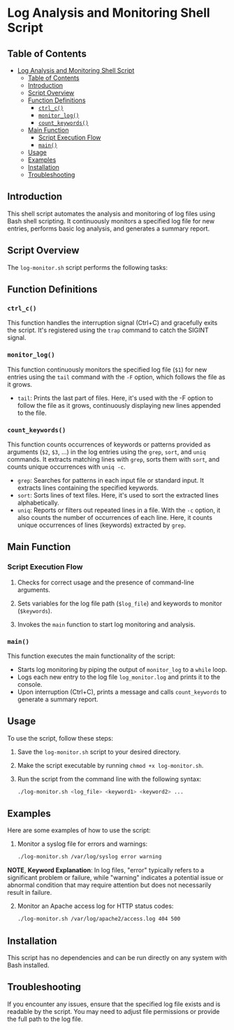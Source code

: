# Log Analysis and Monitoring Shell Script

## Table of Contents

- [Log Analysis and Monitoring Shell Script](#log-analysis-and-monitoring-shell-script)
  - [Table of Contents](#table-of-contents)
  - [Introduction](#introduction)
  - [Script Overview](#script-overview)
  - [Function Definitions](#function-definitions)
    - [`ctrl_c()`](#ctrl_c)
    - [`monitor_log()`](#monitor_log)
    - [`count_keywords()`](#count_keywords)
  - [Main Function](#main-function)
    - [Script Execution Flow](#script-execution-flow)
    - [`main()`](#main)
  - [Usage](#usage)
  - [Examples](#examples)
  - [Installation](#installation)
  - [Troubleshooting](#troubleshooting)

## Introduction

This shell script automates the analysis and monitoring of log files using Bash shell scripting. It continuously monitors a specified log file for new entries, performs basic log analysis, and generates a summary report.

## Script Overview

The `log-monitor.sh` script performs the following tasks:

## Function Definitions

### `ctrl_c()`

This function handles the interruption signal (Ctrl+C) and gracefully exits the script. It's registered using the `trap` command to catch the SIGINT signal.

### `monitor_log()`

This function continuously monitors the specified log file (`$1`) for new entries using the `tail` command with the `-F` option, which follows the file as it grows.

- ``tail``: Prints the last part of files. Here, it's used with the -F option to follow the file as it grows, continuously displaying new lines appended to the file.

### `count_keywords()`

This function counts occurrences of keywords or patterns provided as arguments (`$2`, `$3`, ...) in the log entries using the `grep`, `sort`, and `uniq` commands. It extracts matching lines with `grep`, sorts them with `sort`, and counts unique occurrences with `uniq -c`.

- `grep`: Searches for patterns in each input file or standard input. It extracts lines containing the specified keywords.
- `sort`: Sorts lines of text files. Here, it's used to sort the extracted lines alphabetically.
- `uniq`: Reports or filters out repeated lines in a file. With the `-c` option, it also counts the number of occurrences of each line. Here, it counts unique occurrences of lines (keywords) extracted by `grep`.

## Main Function

### Script Execution Flow

1. Checks for correct usage and the presence of command-line arguments.
   
2. Sets variables for the log file path (`$log_file`) and keywords to monitor (`$keywords`).
   
3. Invokes the `main` function to start log monitoring and analysis.

### `main()`

This function executes the main functionality of the script:

- Starts log monitoring by piping the output of `monitor_log` to a `while` loop.
- Logs each new entry to the log file `log_monitor.log` and prints it to the console.
- Upon interruption (Ctrl+C), prints a message and calls `count_keywords` to generate a summary report.

## Usage

To use the script, follow these steps:

1. Save the `log-monitor.sh` script to your desired directory.
   
2. Make the script executable by running `chmod +x log-monitor.sh`.
   
3. Run the script from the command line with the following syntax:
   
   ```bash
   ./log-monitor.sh <log_file> <keyword1> <keyword2> ...
   ```
## Examples

Here are some examples of how to use the script:

1. Monitor a syslog file for errors and warnings:
   ```bash
   ./log-monitor.sh /var/log/syslog error warning
   ```
**NOTE**, **Keyword Explanation**: In log files, "error" typically refers to a significant problem or failure, while "warning" indicates a potential issue or abnormal condition that may require attention but does not necessarily result in failure.
   
2. Monitor an Apache access log for HTTP status codes:
   ```bash
   ./log-monitor.sh /var/log/apache2/access.log 404 500
   ```

## Installation
This script has no dependencies and can be run directly on any system with Bash installed.

## Troubleshooting
If you encounter any issues, ensure that the specified log file exists and is readable by the script. You may need to adjust file permissions or provide the full path to the log file.
